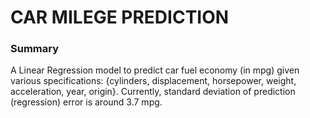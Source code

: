 # CAR MILEGE PREDICTION
<h3>Summary</h3>
A Linear Regression model to predict car fuel economy (in mpg) given various specifications: {cylinders, displacement, horsepower, weight, acceleration, year, origin}. Currently, standard deviation of prediction (regression) error is around 3.7 mpg.
